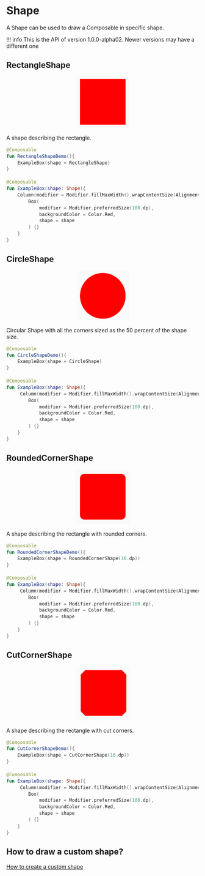 # Shape
A Shape can be used to draw a Composable in specific shape.

!!! info
    This is the API of version 1.0.0-alpha02. Newer versions may have a different one
    
## RectangleShape

<p align="center">
  <img src ="../../images/foundation/shape/rectangleshape.png"  />
</p>

A shape describing the rectangle.

```kotlin
@Composable
fun RectangleShapeDemo(){
    ExampleBox(shape = RectangleShape)
}

@Composable
fun ExampleBox(shape: Shape){
    Column(modifier = Modifier.fillMaxWidth().wrapContentSize(Alignment.Center)) {
        Box(
            modifier = Modifier.preferredSize(100.dp),
            backgroundColor = Color.Red,
            shape = shape
        ) {}
    }
}
```

## CircleShape

<p align="center">
  <img src ="../../images/foundation/shape/circleshape.png"  />
</p>

Circular Shape with all the corners sized as the 50 percent of the shape size.

```kotlin
@Composable
fun CircleShapeDemo(){
    ExampleBox(shape = CircleShape)
}

@Composable
fun ExampleBox(shape: Shape){
     Column(modifier = Modifier.fillMaxWidth().wrapContentSize(Alignment.Center)) {
        Box(
            modifier = Modifier.preferredSize(100.dp),
            backgroundColor = Color.Red,
            shape = shape
        ) {}
    }
}
```

## RoundedCornerShape

<p align="center">
  <img src ="../../images/foundation/shape/roundedcornershape.png"  />
</p>

A shape describing the rectangle with rounded corners.

```kotlin
@Composable
fun RoundedCornerShapeDemo(){
    ExampleBox(shape = RoundedCornerShape(10.dp))
}

@Composable
fun ExampleBox(shape: Shape){
     Column(modifier = Modifier.fillMaxWidth().wrapContentSize(Alignment.Center)) {
        Box(
            modifier = Modifier.preferredSize(100.dp),
            backgroundColor = Color.Red,
            shape = shape
        ) {}
    }
}
```

## CutCornerShape
<p align="center">
  <img src ="../../images/foundation/shape/cutcornershape.png"  />
</p>

A shape describing the rectangle with cut corners.

```kotlin
@Composable
fun CutCornerShapeDemo(){
    ExampleBox(shape = CutCornerShape(10.dp))
}

@Composable
fun ExampleBox(shape: Shape){
     Column(modifier = Modifier.fillMaxWidth().wrapContentSize(Alignment.Center)) {
        Box(
            modifier = Modifier.preferredSize(100.dp),
            backgroundColor = Color.Red,
            shape = shape
        ) {}
    }
}
```

## How to draw a custom shape?
[How to create a custom shape](../cookbook/how_to_create_custom_shape.md)